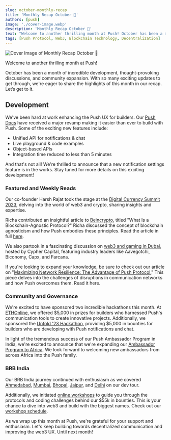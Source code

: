 ```yaml
---
slug: october-monthly-recap
title: 'Monthly Recap October 🎃'
authors: [push]
image: './cover-image.webp'
description: 'Monthly Recap October 🎃'
text: "Welcome to another thrilling month at Push! October has been a month of incredible development, thought-provoking discussions, and community expansion. With so many exciting updates to get through, we're eager to share the highlights of this month in our recap. Let’s get to it."
tags: [Push Protocol, Web3, Blockchain Technology, Decentralization]
---
```


![Cover Image of Monthly Recap October 🎃](./cover-image.webp)

<!--truncate-->

Welcome to another thrilling month at Push!

October has been a month of incredible development, thought-provoking discussions, and community expansion. With so many exciting updates to get through, we're eager to share the highlights of this month in our recap. Let’s get to it.

## Development

We've been hard at work enhancing the Push UX for builders. Our [Push Docs](https://comms.push.org/docs/) have received a major revamp making it easier than ever to build with Push. Some of the exciting new features include:

- Unified API for notifications & chat
- Live playground & code examples
- Object-based APIs
- Integration time reduced to less than 5 minutes

And that's not all! We're thrilled to announce that a new notification settings feature is in the works. Stay tuned for more details on this exciting development!

### Featured and Weekly Reads

Our co-founder Harsh Rajat took the stage at the [Digital Currency Summit 2023](https://x.com/PushChain/status/1707802423559909594), delving into the world of web3 and crypto, sharing insights and expertise.

Richa contributed an insightful article to [Beincrypto](https://x.com/PushChain/status/1716859930165076216), titled "What Is a Blockchain-Agnostic Protocol?" Richa discussed the concept of blockchain agnosticism and how Push embodies these principles. Read the article in full [here](https://beincrypto.com/learn/blockchain-agnostic-protocol/).

We also partook in a fascinating discussion on [web3 and gaming in Dubai](https://x.com/PushChain/status/1717077918923493726), hosted by Cypher Capital, featuring industry leaders like Aavegotchi, Biconomy, Capx, and Farcana.

If you're looking to expand your knowledge, be sure to check out our article on "[Maximizing Network Resilience: The Advantage of Push Protocol.](https://x.com/PushChain/status/1712514575550001513)" This piece delves into the challenges of disruptions in communication networks and how Push overcomes them. Read it here.

### Community and Governance

We're excited to have sponsored two incredible hackathons this month. At [ETHOnline](https://x.com/PushChain/status/1709553967091621991), we offered $5,000 in prizes for builders who harnessed Push's communication tools to create innovative projects. Additionally, we sponsored the [Unfold '23 Hackathon](https://x.com/PushChain/status/1713902616135012554), providing $5,000 in bounties for builders who are developing with Push notifications and chat.

In light of the tremendous success of our Push Ambassador Program in India, we're excited to announce that we're expanding our [Ambassador Program to Africa](https://x.com/PushChain/status/1715027587758444993). We look forward to welcoming new ambassadors from across Africa into the Push family.

### BRB India

Our BRB India journey continued with enthusiasm as we covered [Ahmedabad](https://x.com/PushChain/status/1709204039026520180), [Mumbai](https://x.com/PushChain/status/1711381153020534923), [Bhopal](https://x.com/PushChain/status/1714674275825680532), [Jaipur](https://x.com/PushChain/status/1716453178722464251), and [Delhi](https://x.com/PushChain/status/1719038663735103601) on our dev tour.

Additionally, we initiated [online workshops](https://x.com/PushChain/status/1714642630083060101) to guide you through the protocols and coding challenges behind our $55k in bounties. This is your chance to dive into web3 and build with the biggest names. Check out our [workshop schedule](https://push.org/brb/).

As we wrap up this month at Push, we're grateful for your support and enthusiasm. Let's keep building towards decentralized communication and improving the web3 UX. Until next month!
